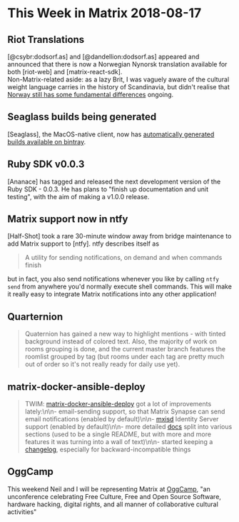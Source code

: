 # This Week in Matrix 2018-08-17

## Riot Translations

[@csybr:dodsorf.as] and [@dandellion:dodsorf.as] appeared and announced that there is now a Norwegian Nynorsk translation available for both [riot-web] and [matrix-react-sdk].  
Non-Matrix-related aside: as a lazy Brit, I was vaguely aware of the cultural weight language carries in the history of Scandinavia, but didn't realise that [Norway still has some fundamental differences](https://en.wikipedia.org/wiki/Norwegian_language#Bokm%C3%A5l_and_Nynorsk) ongoing.

## Seaglass builds being generated

[Seaglass], the MacOS-native client, now has [automatically generated builds available on bintray](https://bintray.com/neilalexander/Seaglass/Seaglass#files).

## Ruby SDK v0.0.3

[Ananace] has tagged and released the next development version of the Ruby SDK - 0.0.3. He has plans to "finish up documentation and unit testing", with the aim of making a v1.0.0 release.

## Matrix support now in ntfy

[Half-Shot] took a rare 30-minute window away from bridge maintenance to add Matrix support to [ntfy]. ntfy describes itself as

> A utility for sending notifications, on demand and when commands finish

but in fact, you also send notifications whenever you like by calling `ntfy send` from anywhere you'd normally execute shell commands. This will make it really easy to integrate Matrix notifications into any other application!

## Quarternion

> Quaternion has gained a new way to highlight mentions - with tinted background instead of colored text. Also, the majority of work on rooms grouping is done, and the current master branch features the roomlist grouped by tag (but rooms under each tag are pretty much out of order so it's not really ready for daily use yet).

## matrix-docker-ansible-deploy

> TWIM: [matrix-docker-ansible-deploy](https://github.com/spantaleev/matrix-docker-ansible-deploy) got a lot of improvements lately:\n\n- email-sending support, so that Matrix Synapse can send email notifications (enabled by default)\n\n- [mxisd](https://github.com/kamax-io/mxisd) Identity Server support (enabled by default)\n\n- more detailed [docs](https://github.com/spantaleev/matrix-docker-ansible-deploy/blob/master/docs/README.md) split into various sections (used to be a single README, but with more and more features it was turning into a wall of text)\n\n- started keeping a [changelog](https://github.com/spantaleev/matrix-docker-ansible-deploy/blob/master/CHANGELOG.md), especially for backward-incompatible things

## OggCamp

This weekend Neil and I will be representing Matrix at [OggCamp](https://oggcamp.github.io/), "an unconference celebrating Free Culture, Free and Open Source Software, hardware hacking, digital rights, and all manner of collaborative cultural activities"